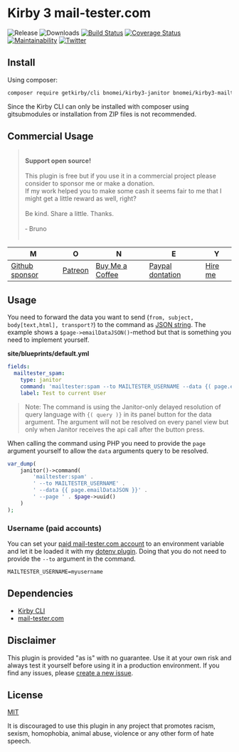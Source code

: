 # Kirby 3 mail-tester.com

![Release](https://flat.badgen.net/packagist/v/bnomei/kirby3-mailtester?color=ae81ff)
![Downloads](https://flat.badgen.net/packagist/dt/bnomei/kirby3-mailtester?color=272822)
[![Build Status](https://flat.badgen.net/travis/bnomei/kirby3-mailtester)](https://travis-ci.com/bnomei/kirby3-mailtester)
[![Coverage Status](https://flat.badgen.net/coveralls/c/github/bnomei/kirby3-mailtester)](https://coveralls.io/github/bnomei/kirby3-mailtester)
[![Maintainability](https://flat.badgen.net/codeclimate/maintainability/bnomei/kirby3-mailtester)](https://codeclimate.com/github/bnomei/kirby3-mailtester)
[![Twitter](https://flat.badgen.net/badge/twitter/bnomei?color=66d9ef)](https://twitter.com/bnomei)

## Install

Using composer:

```bash
composer require getkirby/cli bnomei/kirby3-janitor bnomei/kirby3-mailtester
```

Since the Kirby CLI can only be installed with composer using gitsubmodules or installation from ZIP files is not recommended.

## Commercial Usage

> <br>
> <b>Support open source!</b><br><br>
> This plugin is free but if you use it in a commercial project please consider to sponsor me or make a donation.<br>
> If my work helped you to make some cash it seems fair to me that I might get a little reward as well, right?<br><br>
> Be kind. Share a little. Thanks.<br><br>
> &dash; Bruno<br>
> &nbsp;

| M | O | N | E | Y |
|---|----|---|---|---|
| [Github sponsor](https://github.com/sponsors/bnomei) | [Patreon](https://patreon.com/bnomei) | [Buy Me a Coffee](https://buymeacoff.ee/bnomei) | [Paypal dontation](https://www.paypal.me/bnomei/15) | [Hire me](mailto:b@bnomei.com?subject=Kirby) |

## Usage

You need to forward the data you want to send (`from, subject, body[text,html], transport?`) to the command as [JSON string](https://www.php.net/manual/en/function.json-encode.php). The example shows a `$page->emailDataJSON()`-method but that is something you need to implement yourself.

**site/blueprints/default.yml**
```yml
fields:
  mailtester_spam:
    type: janitor
    command: 'mailtester:spam --to MAILTESTER_USERNAME --data {( page.emailDataJSON )}'
    label: Test to current User
```

> Note: The command is using the Janitor-only delayed resolution of query language with `{( query )}` in its panel button for the data argument. The argument will not be resolved on every panel view but only when Janitor receives the api call after the button press.

When calling the command using PHP you need to provide the `page` argument yourself to allow the `data` arguments query to be resolved.

```php
var_dump(
    janitor()->command(
        'mailtester:spam' .
        ' --to MAILTESTER_USERNAME' .
        ' --data {{ page.emailDataJSON }}' .
        ' --page ' . $page->uuid()
    )
);
```

### Username (paid accounts)

You can set your [paid mail-tester.com account](https://www.mail-tester.com/manager/) to an environment variable and let it be loaded it with my [dotenv plugin](https://github.com/bnomei/kirby3-dotenv). Doing that you do not need to provide the `--to` argument in the command.

```dotenv
MAILTESTER_USERNAME=myusername
```

## Dependencies

- [Kirby CLI](https://github.com/getkirby/cli)
- [mail-tester.com](https://www.mail-tester.com)

## Disclaimer

This plugin is provided "as is" with no guarantee. Use it at your own risk and always test it yourself before using it in a production environment. If you find any issues, please [create a new issue](https://github.com/bnomei/kirby3-mailtester/issues/new).

## License

[MIT](https://opensource.org/licenses/MIT)

It is discouraged to use this plugin in any project that promotes racism, sexism, homophobia, animal abuse, violence or any other form of hate speech.

